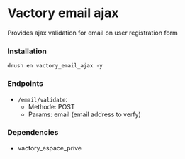 # Vactory email ajax
Provides ajax validation for email on user registration form

### Installation
`drush en vactory_email_ajax -y`

### Endpoints
* `/email/validate`:
  - Methode: POST
  - Params: email (email address to verfy)

### Dependencies
- vactory_espace_prive
